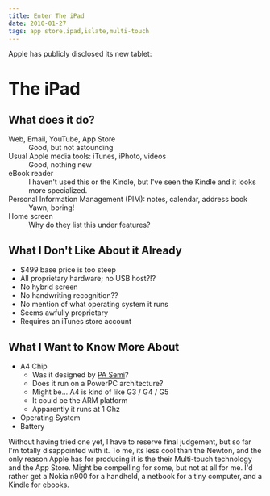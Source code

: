 ```yaml
---
title: Enter The iPad
date: 2010-01-27
tags: app store,ipad,islate,multi-touch
---
```

Apple has publicly disclosed its new tablet:

<h1><big><strong>The iPad</strong></big></h1>

## What does it do?

<dl>
<dt>Web, Email, YouTube, App Store</dt><dd>Good, but not astounding</dd>
<dt>Usual Apple media tools: iTunes, iPhoto, videos</dt><dd>Good, nothing new</dd>
<dt>eBook reader</dt><dd>I haven't used this or the Kindle, but I've seen the Kindle and it looks more specialized.</dd>
<dt>Personal Information Management (PIM): notes, calendar, address book</dt><dd>Yawn, boring!</dd>
<dt>Home screen</dt><dd>Why do they list this under features?</dd>
</dl>

## What I Don't Like About it Already

* $499 base price is too steep
* All proprietary hardware; no USB host?!?
* No hybrid screen
* No handwriting recognition??
* No mention of what operating system it runs
* Seems awfully proprietary
* Requires an iTunes store account

## What I Want to Know More About

* A4 Chip
    * Was it designed by [PA Semi](http://www.docunext.com/blog/2008/01/pa-semi.html)?
    * Does it run on a PowerPC architecture?
    * Might be... A4 is kind of like G3 / G4 / G5
    * It could be the ARM platform
    * Apparently it runs at 1 Ghz
* Operating System
* Battery

Without having tried one yet, I have to reserve final judgement, but so far I'm totally disappointed with it. To me, its less cool than the Newton, and the only reason Apple has for producing it is the their Multi-touch technology and the App Store. Might be compelling for some, but not at all for me. I'd rather get a Nokia n900 for a handheld, a netbook for a tiny computer, and a Kindle for ebooks.


